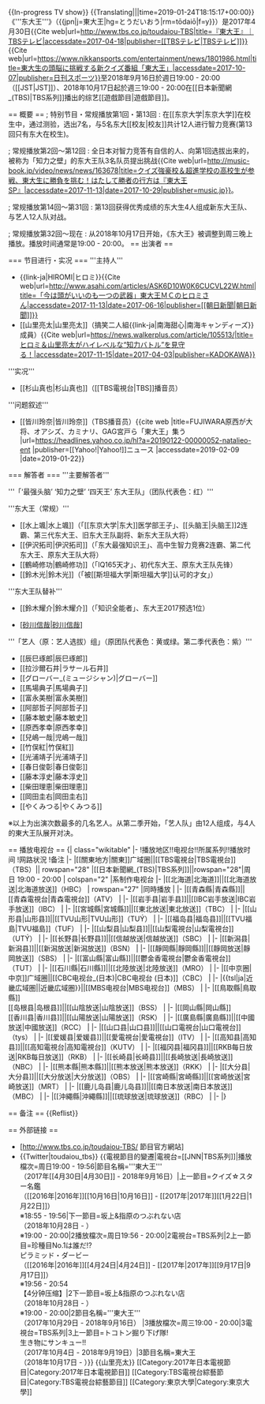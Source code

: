 {{In-progress TV show}}
{{Translating|||time=2019-01-24T18:15:17+00:00}}
《'''东大王'''》（{{jpn|j=東大王|hg=とうだいおう|rm=tōdaiō|f=y}}）是2017年4月30日<ref name=":0">{{Cite web|url=http://www.tbs.co.jp/toudaiou-TBS|title=『東大王』｜TBSテレビ|accessdate=2017-04-18|publisher=[[TBSテレビ|TBSテレビ]]}}</ref><ref name="nikkansports">{{Cite web|url=https://www.nikkansports.com/entertainment/news/1801986.html|title=東大生の頭脳に挑戦する新クイズ番組「東大王」|accessdate=2017-10-07|publisher=日刊スポーツ}}</ref>至2018年9月16日於週日19:00 - 20:00（[[JST|JST]]）、2018年10月17日起於週三19:00 - 20:00在[[日本新聞網_(TBS)|TBS系列]]播出的综艺[[遊戲節目|遊戲節目]]。

== 概要 ==
; 特别节目・常规播放第1回・第13回
: 在[[东京大学|东京大学]]在校生中，通过测验，选出7名，与5名东大[[校友|校友]]共计12人进行智力竞赛(第13回只有东大在校生)。

; 常规播放第2回～第12回
: 全日本对智力竞答有自信的人、向第1回选拔出来的，被称为「知力之壁」的东大王队3名队员提出挑战<ref>{{Cite web|url=http://music-book.jp/video/news/news/163678|title=クイズ強豪校＆超進学校の高校生が参戦、東大生に勝負を挑む！はたして勝者の行方は『東大王SP』|accessdate=2017-11-13|date=2017-10-29|publisher=music.jp}}</ref>。

; 常规播放第14回～第31回
: 第13回获得优秀成绩的东大生4人组成新东大王队、与艺人12人队对战。

; 常规播放第32回～现在
: 从2018年10月17日开始，《东大王》被调整到周三晚上播放。播放时间通常是19:00 - 20:00。
== 出演者 ==

=== 节目进行・实况 ===
'''主持人'''

* {{link-ja|HIROMI|ヒロミ}}<ref>{{Cite web|url=http://www.asahi.com/articles/ASK6D10W0K6CUCVL22W.html|title=「今は頭がいいのも一つの武器」東大王ＭＣのヒロミさん|accessdate=2017-11-13|date=2017-06-16|publisher=[[朝日新聞|朝日新聞]]}}</ref>
* [[山里亮太|山里亮太]]（搞笑二人組{{link-ja|南海甜心|南海キャンディーズ}}成員）<ref name="walkerplus">{{Cite web|url=https://news.walkerplus.com/article/105513/|title=ヒロミ＆山里亮太がハイレベルな“知力バトル”を見守る！|accessdate=2017-11-15|date=2017-04-03|publisher=KADOKAWA}}</ref>

'''实况'''
* [[杉山真也|杉山真也]]（[[TBS電視台|TBS]]播音员）<ref name=na/>

'''问题叙述'''

* [[皆川玲奈|皆川玲奈]]（TBS播音员）<ref name=na>{{cite web |title=FUJIWARA原西が大将、オアシズ、カミナリ、GAG宮戸ら「東大王」集う |url=https://headlines.yahoo.co.jp/hl?a=20190122-00000052-natalieo-ent |publisher=[[Yahoo!|Yahoo!]]ニュース |accessdate=2019-02-09 |date=2019-01-22}}</ref>

=== 解答者 ===
'''主要解答者'''

'''「‘最强头脑’ ‘知力之壁’ ‘四天王’ 东大王队」（团队代表色：红）'''

'''东大王（常规）'''

* [[水上颯|水上颯]]（｢[[东京大学|东大]]医学部王子｣、[[头脑王|头脑王]]2连霸、第三代东大王、旧东大王队副将、新东大王队大将）
* [[伊沢拓司|伊沢拓司]]（｢东大最强知识王｣、高中生智力竞赛2连霸、第二代东大王、原东大王队大将）
* [[鶴崎修功|鶴崎修功]]（｢IQ165天才｣、初代东大王、原东大王队先锋）
* [[鈴木光|鈴木光]]（｢被[[斯坦福大学|斯坦福大学]]认可的才女｣）

'''东大王队替补'''

* [[鈴木耀介|鈴木耀介]]（｢知识全能者｣、东大王2017预选1位）

* [[砂川信哉|砂川信哉]](「Mr.东大决胜者」、东大王2017秋第5位)

'''「艺人（原：艺人选拔）组」（原团队代表色：黄或绿。第二季代表色：紫）'''

* [[辰巳琢郎|辰巳琢郎]]
* [[拉沙爾石井|ラサール石井]]
* [[グローバー_(ミュージシャン)|グローバー]]
* [[馬場典子|馬場典子]]
* [[富永美樹|富永美樹]]
* [[阿部哲子|阿部哲子]]
* [[藤本敏史|藤本敏史]]
* [[原西孝幸|原西孝幸]]
* [[兒嶋一哉|児嶋一哉]]
* [[竹俣紅|竹俣紅]]
* [[光浦靖子|光浦靖子]]
* [[春日俊彰|春日俊彰]]
* [[藤本淳史|藤本淳史]]
* [[柴田理恵|柴田理恵]]
* [[岡田圭右|岡田圭右]]
* [[やくみつる|やくみつる]]

※以上为出演次数最多的几名艺人。从第二季开始，「艺人队」由12人组成，与4人的東大王队展开对决。

== 播放电视台 ==
{| class="wikitable"
|-
!播放地区!!电视台!!所属系列!!播放时间
!网路状況
!备注
|-
|[[關東地方|關東]]广域圈||[[TBS電視台|TBS電視台]]（TBS）|| rowspan="28" |[[日本新聞網_(TBS)|TBS系列]]||rowspan="28"|周日 19:00 - 20:00
| colspan="2" |系制作电视台
|-
|[[北海道|北海道]]||[[北海道放送|北海道放送]]（HBC）
| rowspan="27" |同時播放
|
|-
|[[青森縣|青森縣]]||[[青森電視台|青森電視台]]（ATV）
|
|-
|[[岩手县|岩手县]]||[[IBC岩手放送|IBC岩手放送]]（IBC）
|
|-
|[[宮城縣|宮城縣]]||[[東北放送|東北放送]]（TBC）
|
|-
|[[山形县|山形县]]||[[TVU山形|TVU山形]]（TUÝ）
|
|-
|[[福岛县|福岛县]]||[[TVU福島|TVU福島]]（TUF）
|
|-
|[[山梨县|山梨县]]||[[山梨電視台|山梨電視台]]（UTÝ）
|
|-
|[[长野县|长野县]]||[[信越放送|信越放送]]（SBC）
|
|-
|[[新潟县|新潟县]]||[[新潟放送|新潟放送]]（BSN）
|
|-
|[[靜岡縣|靜岡縣]]||[[靜岡放送|靜岡放送]]（SBS）
|
|-
|[[富山縣|富山縣]]||[[鬱金香電視台|鬱金香電視台]]（TUT）
|
|-
|[[石川縣|石川縣]]||[[北陸放送|北陸放送]]（MRO）
|
|-
|[[中京圈|中京]]广域圈||[[CBC电视台_(日本)|CBC电视台 (日本)]]（CBC）
|
|-
|{{tsl|ja|近畿広域圏||近畿広域圏}}||[[MBS电视台|MBS电视台]]（MBS）
|
|-
|[[鳥取縣|鳥取縣]]<br />[[岛根县|岛根县]]||[[山陰放送|山陰放送]]（BSS）
|
|-
|[[岡山縣|岡山縣]]<br />[[香川县|香川县]]||[[山陽放送|山陽放送]]（RSK）
|
|-
|[[廣島縣|廣島縣]]||[[中國放送|中國放送]]（RCC）
|
|-
|[[山口县|山口县]]||[[山口電視台|山口電視台]]（tys）
|
|-
|[[爱媛县|爱媛县]]||[[愛電視台|愛電視台]]（ITV）
|
|-
|[[高知县|高知县]]||[[高知電視台|高知電視台]]（KUTV）
|
|-
|[[福冈县|福冈县]]||[[RKB每日放送|RKB每日放送]]（RKB）
|
|-
|[[长崎县|长崎县]]||[[長崎放送|長崎放送]]（NBC）
|
|-
|[[熊本縣|熊本縣]]||[[熊本放送|熊本放送]]（RKK）
|
|-
|[[大分县|大分县]]||[[大分放送|大分放送]]（OBS）
|
|-
|[[宮崎縣|宮崎縣]]||[[宮崎放送|宮崎放送]]（MRT）
|
|-
|[[鹿儿岛县|鹿儿岛县]]||[[南日本放送|南日本放送]]（MBC）
|
|-
|[[沖繩縣|沖繩縣]]||[[琉球放送|琉球放送]]（RBC）
|
|-
|}

== 备注 ==
{{Reflist}}

== 外部链接 ==
* [http://www.tbs.co.jp/toudaiou-TBS/ 節目官方網站]
* {{Twitter|toudaiou_tbs}}
{{電視節目的變遷|電視台=[[JNN|TBS系列]]|播放檔次=周日19:00 - 19:56|節目名稱='''東大王'''<br >（2017年[[4月30日|4月30日]] - 2018年9月16日）|上一節目=クイズ☆スター名鑑<br />（[[2016年|2016年]][[10月16日|10月16日]] - [[2017年|2017年]][[1月22日|1月22日]]）<br />※18:55 - 19:56|下一節目=坂上&指原のつぶれない店<br />（2018年10月28日 - ）<br />※19:00 - 20:00|2播放檔次=周日19:56 - 20:00|2電視台=TBS系列|2上一節目=珍種目No.1は誰だ!?<br />ピラミッド・ダービー<br />（[[2016年|2016年]][[4月24日|4月24日]] - [[2017年|2017年]][[9月17日|9月17日]]）<br />※19:56 - 20:54<br />【4分钟压缩】|2下一節目=坂上&指原のつぶれない店<br />（2018年10月28日 - ）<br />※19:00 - 20:00|2節目名稱='''東大王'''<br />（2017年10月29日 - 2018年9月16日） |3播放檔次=周三19:00 - 20:00|3電視台=TBS系列|3上一節目=トコトン掘り下げ隊!<br />生き物にサンキュー!!<br />（2017年10月4日 - 2018年9月19日）|3節目名稱=東大王<br />（2018年10月17日 - ）}}
{{山里亮太}}
[[Category:2017年日本電視節目|Category:2017年日本電視節目]]
[[Category:TBS電視台綜藝節目|Category:TBS電視台綜藝節目]]
[[Category:東京大學|Category:東京大學]]